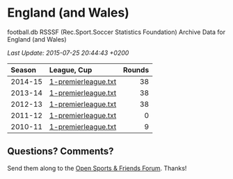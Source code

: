 
# England (and Wales)

football.db RSSSF (Rec.Sport.Soccer Statistics Foundation) Archive Data for
England (and Wales)

_Last Update: 2015-07-25 20:44:43 +0200_

| Season | League, Cup | Rounds |
|:------ | :---------- | -----: |
| 2014-15 | [1-premierleague.txt](2014-15/1-premierleague.txt) | 38 |
| 2013-14 | [1-premierleague.txt](2013-14/1-premierleague.txt) | 38 |
| 2012-13 | [1-premierleague.txt](2012-13/1-premierleague.txt) | 38 |
| 2011-12 | [1-premierleague.txt](2011-12/1-premierleague.txt) | 0 |
| 2010-11 | [1-premierleague.txt](2010-11/1-premierleague.txt) | 9 |



## Questions? Comments?

Send them along to the
[Open Sports & Friends Forum](http://groups.google.com/group/opensport).
Thanks!
